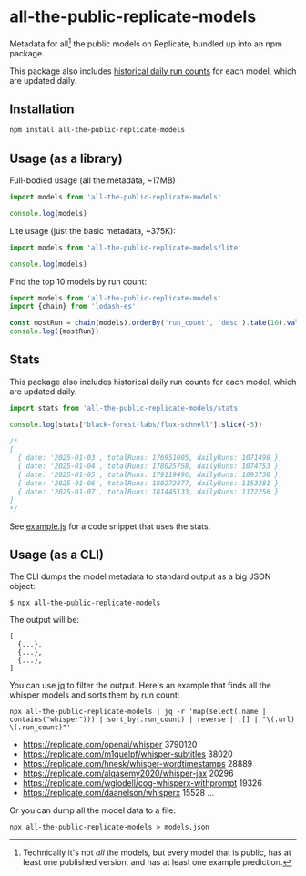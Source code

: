 # all-the-public-replicate-models

Metadata for all[^1] the public models on Replicate, bundled up into an npm package.

This package also includes [historical daily run counts](#stats) for each model, which are updated daily.

## Installation

```sh
npm install all-the-public-replicate-models
```

## Usage (as a library)

Full-bodied usage (all the metadata, ~17MB)

```js
import models from 'all-the-public-replicate-models'

console.log(models)
```

Lite usage (just the basic metadata, ~375K):

```js
import models from 'all-the-public-replicate-models/lite'

console.log(models)
```

Find the top 10 models by run count:

```js
import models from 'all-the-public-replicate-models'
import {chain} from 'lodash-es'

const mostRun = chain(models).orderBy('run_count', 'desc').take(10).value()
console.log({mostRun})
```

## Stats

This package also includes historical daily run counts for each model, which are updated daily.

```js
import stats from 'all-the-public-replicate-models/stats'

console.log(stats["black-forest-labs/flux-schnell"].slice(-5))

/*
[
  { date: '2025-01-03', totalRuns: 176951005, dailyRuns: 1071498 },
  { date: '2025-01-04', totalRuns: 178025758, dailyRuns: 1074753 },
  { date: '2025-01-05', totalRuns: 179119496, dailyRuns: 1093738 },
  { date: '2025-01-06', totalRuns: 180272877, dailyRuns: 1153381 },
  { date: '2025-01-07', totalRuns: 181445133, dailyRuns: 1172256 }
]
*/
```

See [example.js](example.js) for a code snippet that uses the stats.

## Usage (as a CLI)

The CLI dumps the model metadata to standard output as a big JSON object:

```command
$ npx all-the-public-replicate-models
```

The output will be:

```
[
  {...},
  {...},
  {...},
]
```

You can use [jq](https://stedolan.github.io/jq/) to filter the output. Here's an example that finds all the whisper models and sorts them by run count:

```command
npx all-the-public-replicate-models | jq -r 'map(select(.name | contains("whisper"))) | sort_by(.run_count) | reverse | .[] | "\(.url) \(.run_count)"'
```

- https://replicate.com/openai/whisper 3790120
- https://replicate.com/m1guelpf/whisper-subtitles 38020
- https://replicate.com/hnesk/whisper-wordtimestamps 28889
- https://replicate.com/alqasemy2020/whisper-jax 20296
- https://replicate.com/wglodell/cog-whisperx-withprompt 19326
- https://replicate.com/daanelson/whisperx 15528
...


Or you can dump all the model data to a file:

```command
npx all-the-public-replicate-models > models.json
```

[^1]: Technically it's not _all_ the models, but every model that is public, has at least one published version, and has at least one example prediction.